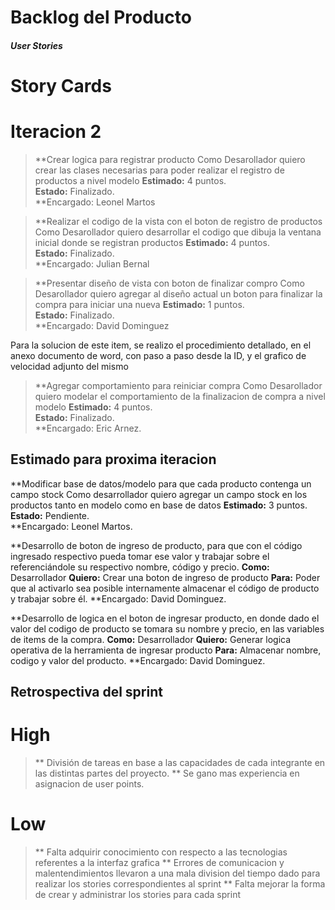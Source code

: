 ﻿# **Backlog del Producto**

#### *User Stories*

# **Story Cards**

# Iteracion 2


> **Crear logica para registrar producto
Como Desarollador quiero crear las clases 
necesarias para poder realizar el registro de productos a nivel modelo
**Estimado:** 4 puntos.  
**Estado:** Finalizado.  
**Encargado: Leonel Martos

> **Realizar el codigo de la vista con el boton de registro de productos
Como Desarollador quiero desarrollar el codigo que dibuja la ventana inicial donde se registran productos
**Estimado:** 4 puntos.  
**Estado:** Finalizado.  
**Encargado: Julian Bernal

> **Presentar diseño de vista con boton de finalizar compro
Como Desarollador quiero agregar al diseño actual un boton para finalizar 
la compra para iniciar una nueva
**Estimado:** 1 puntos.  
**Estado:** Finalizado.  
**Encargado: David Dominguez

Para la solucion de este item, se realizo el procedimiento detallado, en el anexo documento de word,
con paso a paso desde la ID, y el grafico de velocidad adjunto del mismo

> **Agregar comportamiento para reiniciar compra
Como Desarollador quiero modelar el comportamiento 
de la finalizacion de compra a nivel modelo
**Estimado:** 4 puntos.  
**Estado:** Finalizado.  
**Encargado: Eric Arnez.


## Estimado para proxima iteracion

**Modificar base de datos/modelo para que cada producto contenga un campo stock
Como desarrollador quiero agregar un campo stock en los productos tanto en modelo como en base de datos
**Estimado:** 3 puntos.  
**Estado:** Pendiente.  
**Encargado: Leonel Martos.



**Desarrollo de boton de ingreso de producto, para que con el código ingresado respectivo pueda tomar ese valor y trabajar sobre el referenciándole su respectivo nombre, código y precio.
**Como:** Desarrollador 
**Quiero:** Crear una boton de ingreso de producto
**Para:** Poder que al activarlo sea posible internamente almacenar el código de producto y trabajar sobre él.
**Encargado: David Dominguez.


**Desarrollo de logica en el boton de ingresar producto, en donde dado el valor del codigo de producto se tomara su 
nombre y precio, en las variables de items de la compra.
**Como:** Desarrollador 
**Quiero:** Generar logica operativa de la herramienta de ingresar producto
**Para:** Almacenar nombre, codigo y valor del producto.
**Encargado: David Dominguez.


## Retrospectiva del sprint

# High

> ** División de tareas en base a las capacidades de cada 
integrante en las distintas partes del proyecto.
> ** Se gano mas experiencia en asignacion de user points.

# Low

> ** Falta adquirir conocimiento con respecto a las tecnologias referentes a la interfaz grafica
> ** Errores de comunicacion y malentendimientos llevaron a una mala division del tiempo dado para realizar los stories correspondientes al sprint
> ** Falta mejorar la forma de crear y administrar los stories para cada sprint
